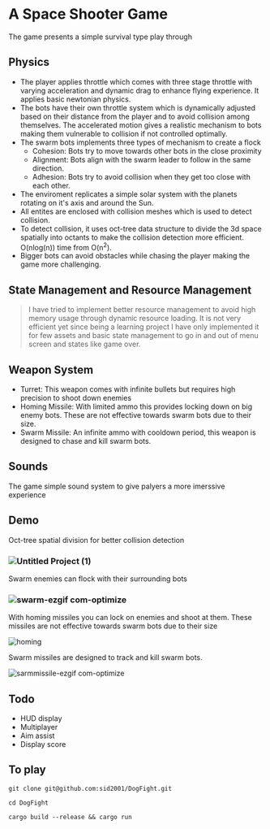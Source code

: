 # A Space Shooter Game

The game presents a simple survival type play through

## Physics 
 - The player applies throttle which comes with three stage throttle with varying acceleration and dynamic drag to enhance flying experience. It applies basic newtonian physics.
 - The bots have their own throttle system which is dynamically adjusted based on their distance from the player and to avoid collision among themselves. The accelerated motion gives a realistic mechanism to bots making them vulnerable to collision if not controlled optimally.
 - The swarm bots implements three types of mechanism to create a flock
     * Cohesion: Bots try to move towards other bots in the close proximity
     * Alignment: Bots align with the swarm leader to follow in the same direction.
     * Adhesion: Bots try to avoid collision when they get too close with each other.
 - The enviroment replicates a simple solar system with the planets rotating on it's axis and around the Sun.
 - All entites are enclosed with collision meshes which is used to detect collision.
 - To detect collision, it uses oct-tree data structure to divide the 3d space spatially into octants to make the collision detection more efficient. O(nlog(n)) time from O(n<sup>2</sup>).
 - Bigger bots can avoid obstacles while chasing the player making the game more challenging.

## State Management and Resource Management
> I have tried to implement better resource management to avoid high memory usage through dynamic resource loading. It is not very efficient yet since being a learning project I have only implemented it for few assets and basic state management to go in and out of menu screen and states like game over.

## Weapon System
 - Turret: This weapon comes with infinite bullets but requires high precision to shoot down enemies
 - Homing Missile: With limited ammo this provides locking down on big enemy bots. These are not effective towards swarm bots due to their size.
 - Swarm Missile: An infinite ammo with cooldown period, this weapon is designed to chase and kill swarm bots.

## Sounds
The game simple sound system to give palyers a more imerssive experience

## Demo

Oct-tree spatial division for better collision detection

### ![Untitled Project (1)](https://github.com/user-attachments/assets/44277456-6402-430a-a24c-ed396946a35b)

Swarm enemies can flock with their surrounding bots

### ![swarm-ezgif com-optimize](https://github.com/user-attachments/assets/f51d2186-2d05-4c4b-832f-48261fbdb49b)

With homing missiles you can lock on enemies and shoot at them. These missiles are not effective towards swarm bots due to their size


![homing](https://github.com/user-attachments/assets/e2009314-e400-426d-8606-6ba96e3e4cb7)


Swarm missiles are designed to track and kill swarm bots. 

![sarmmissile-ezgif com-optimize](https://github.com/user-attachments/assets/05c69d5c-a85e-42b7-abe1-bb1effaf15d4)

## Todo
 - HUD display
 - Multiplayer
 - Aim assist
 - Display score

## To play
```
git clone git@github.com:sid2001/DogFight.git

cd DogFight

cargo build --release && cargo run

